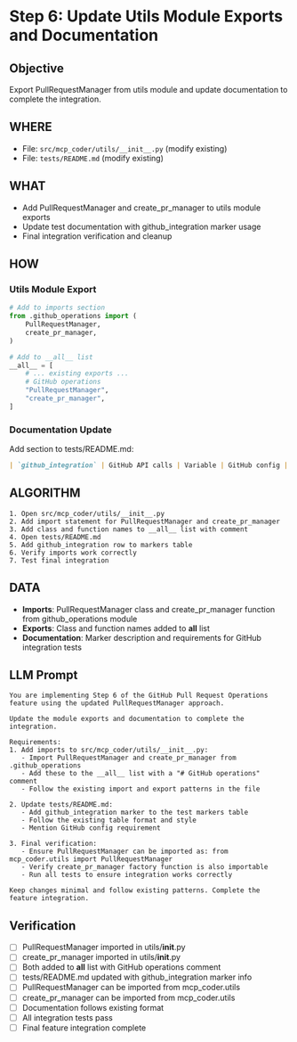 # Step 6: Update Utils Module Exports and Documentation

## Objective
Export PullRequestManager from utils module and update documentation to complete the integration.

## WHERE
- File: `src/mcp_coder/utils/__init__.py` (modify existing)
- File: `tests/README.md` (modify existing)

## WHAT
- Add PullRequestManager and create_pr_manager to utils module exports
- Update test documentation with github_integration marker usage
- Final integration verification and cleanup

## HOW
### Utils Module Export
```python
# Add to imports section
from .github_operations import (
    PullRequestManager,
    create_pr_manager,
)

# Add to __all__ list
__all__ = [
    # ... existing exports ...
    # GitHub operations
    "PullRequestManager",
    "create_pr_manager",
]
```

### Documentation Update
Add section to tests/README.md:
```markdown
| `github_integration` | GitHub API calls | Variable | GitHub config |
```

## ALGORITHM
```
1. Open src/mcp_coder/utils/__init__.py
2. Add import statement for PullRequestManager and create_pr_manager
3. Add class and function names to __all__ list with comment
4. Open tests/README.md
5. Add github_integration row to markers table
6. Verify imports work correctly
7. Test final integration
```

## DATA
- **Imports**: PullRequestManager class and create_pr_manager function from github_operations module
- **Exports**: Class and function names added to __all__ list
- **Documentation**: Marker description and requirements for GitHub integration tests

## LLM Prompt
```
You are implementing Step 6 of the GitHub Pull Request Operations feature using the updated PullRequestManager approach.

Update the module exports and documentation to complete the integration.

Requirements:
1. Add imports to src/mcp_coder/utils/__init__.py:
   - Import PullRequestManager and create_pr_manager from .github_operations
   - Add these to the __all__ list with a "# GitHub operations" comment
   - Follow the existing import and export patterns in the file

2. Update tests/README.md:
   - Add github_integration marker to the test markers table
   - Follow the existing table format and style
   - Mention GitHub config requirement

3. Final verification:
   - Ensure PullRequestManager can be imported as: from mcp_coder.utils import PullRequestManager
   - Verify create_pr_manager factory function is also importable
   - Run all tests to ensure integration works correctly

Keep changes minimal and follow existing patterns. Complete the feature integration.
```

## Verification
- [ ] PullRequestManager imported in utils/__init__.py
- [ ] create_pr_manager imported in utils/__init__.py
- [ ] Both added to __all__ list with GitHub operations comment
- [ ] tests/README.md updated with github_integration marker info
- [ ] PullRequestManager can be imported from mcp_coder.utils
- [ ] create_pr_manager can be imported from mcp_coder.utils
- [ ] Documentation follows existing format
- [ ] All integration tests pass
- [ ] Final feature integration complete
